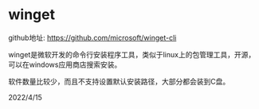 # winget

github地址: https://github.com/microsoft/winget-cli  

winget是微软开发的命令行安装程序工具，类似于linux上的包管理工具，开源，可以在windows应用商店搜索安装。  

软件数量比较少，而且不支持设置默认安装路径，大部分都会装到C盘。  


2022/4/15  
